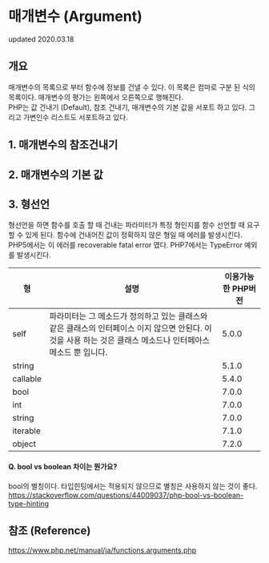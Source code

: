 # 매개변수 (Argument)
updated 2020.03.18

## 개요
매개변수의 목록으로 부터 함수에 정보를 건낼 수 있다. 이 목록은 컴마로 구분 된 식의 목록이다. 매개변수의 평가는 왼쪽에서 오른쪽으로 행해진다.
<br>
PHP는 값 건내기 (Default), 참조 건내기, 매개변수의 기본 값을 서포트 하고 있다. 그리고 가변인수 리스트도 서포트하고 있다.

## 1. 매개변수의 참조건내기

## 2. 매개변수의 기본 값

## 3. 형선언
형선언을 하면 함수를 호출 할 때 건내는 파라미터가 특정 형인지를 함수 선언할 때 요구 할 수 있게 된다. 함수에 건내어진 값이 정확하지 않은 형일 때 에러를 발생시킨다. PHP5에서는 이 에러를 recoverable fatal error 였다.
PHP7에서는 TypeError 예외를 발생시킨다.

|형|설명|이용가능한 PHP버전|
|---|---|---|
|self|파라미터는 그 메소드가 정의하고 있는 클래스와 같은 클래스의 인터페이스 이지 않으면 안된다. 이것을 사용 하는 것은 클래스 메소드나 인터페아스 메소드 뿐 입니다.|5.0.0|
|string||5.1.0|
|callable||5.4.0|
|bool||7.0.0|
|int||7.0.0|
|string||7.0.0|
|iterable||7.1.0|
|object||7.2.0|


#### Q. bool vs boolean 차이는 뭔가요?
bool의 별칭이다. 타입힌팅에서는 적용되지 않으므로 별칭은 사용하지 않는 것이 좋다. <br>
https://stackoverflow.com/questions/44009037/php-bool-vs-boolean-type-hinting

## 참조 (Reference)
https://www.php.net/manual/ja/functions.arguments.php